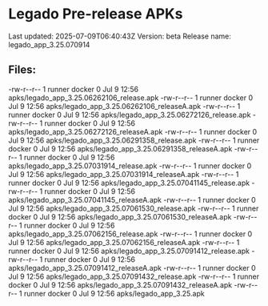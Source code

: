 # Legado Pre-release APKs
Last updated: 2025-07-09T06:40:43Z
Version: beta
Release name: legado_app_3.25.070914
## Files:
-rw-r--r-- 1 runner docker 0 Jul  9 12:56 apks/legado_app_3.25.06262106_release.apk
-rw-r--r-- 1 runner docker 0 Jul  9 12:56 apks/legado_app_3.25.06262106_releaseA.apk
-rw-r--r-- 1 runner docker 0 Jul  9 12:56 apks/legado_app_3.25.06272126_release.apk
-rw-r--r-- 1 runner docker 0 Jul  9 12:56 apks/legado_app_3.25.06272126_releaseA.apk
-rw-r--r-- 1 runner docker 0 Jul  9 12:56 apks/legado_app_3.25.06291358_release.apk
-rw-r--r-- 1 runner docker 0 Jul  9 12:56 apks/legado_app_3.25.06291358_releaseA.apk
-rw-r--r-- 1 runner docker 0 Jul  9 12:56 apks/legado_app_3.25.07031914_release.apk
-rw-r--r-- 1 runner docker 0 Jul  9 12:56 apks/legado_app_3.25.07031914_releaseA.apk
-rw-r--r-- 1 runner docker 0 Jul  9 12:56 apks/legado_app_3.25.07041145_release.apk
-rw-r--r-- 1 runner docker 0 Jul  9 12:56 apks/legado_app_3.25.07041145_releaseA.apk
-rw-r--r-- 1 runner docker 0 Jul  9 12:56 apks/legado_app_3.25.07061530_release.apk
-rw-r--r-- 1 runner docker 0 Jul  9 12:56 apks/legado_app_3.25.07061530_releaseA.apk
-rw-r--r-- 1 runner docker 0 Jul  9 12:56 apks/legado_app_3.25.07062156_release.apk
-rw-r--r-- 1 runner docker 0 Jul  9 12:56 apks/legado_app_3.25.07062156_releaseA.apk
-rw-r--r-- 1 runner docker 0 Jul  9 12:56 apks/legado_app_3.25.07091412_release.apk
-rw-r--r-- 1 runner docker 0 Jul  9 12:56 apks/legado_app_3.25.07091412_releaseA.apk
-rw-r--r-- 1 runner docker 0 Jul  9 12:56 apks/legado_app_3.25.07091432_release.apk
-rw-r--r-- 1 runner docker 0 Jul  9 12:56 apks/legado_app_3.25.07091432_releaseA.apk
-rw-r--r-- 1 runner docker 0 Jul  9 12:56 apks/legado_app_3.25.apk
